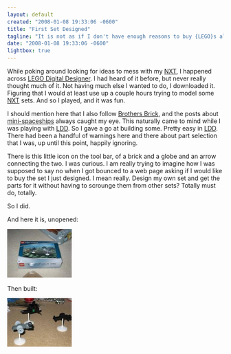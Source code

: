 ```yaml
---
layout: default
created: "2008-01-08 19:33:06 -0600"
title: "First Set Designed"
tagline: "It is not as if I don't have enough reasons to buy {LEGO}s already, but {designing my own}? Am so there."
date: "2008-01-08 19:33:06 -0600"
lightbox: true
---
```





While poking around looking for ideas to mess with my [NXT][], I happened across [LEGO Digital Designer][LDD].  I had heard of it before, but never really thought much of it.  Not having much else I wanted to do, I downloaded it.  Figuring that I would at least use up a couple hours trying to model some [NXT][] sets.  And so I played, and it was fun.



I should mention here that I also follow [Brothers Brick][BroBrick], and the posts about [mini-spaceships](http://www.brothers-brick.com/2007/12/14/rainbow-warriors/) always caught my eye.  This naturally came to mind while I was playing with [LDD][].  So I gave a go at building some. Pretty easy in [LDD][].  There had been a handful of warnings here and there about part selection that I was, up until this point, happily ignoring.



There is this little icon on the tool bar, of a brick and a globe and an arrow connecting the two.  I was curious.  I am really trying to imagine how I was supposed to say no when I got bounced to a web page asking if I would like to buy the set I just designed.  I mean really.  Design my own set and get the parts for it without having to scrounge them from other sets? Totally must do, totally.



So I did.



And here it is, unopened:<br/>

<a href="/images/firstLegoBox.jpg" data-lightbox="lego"><img src="/images/firstLegoBox-s.jpg"/></a>



Then built:<br/>

<a href="/images/firstLegos.jpg" data-lightbox="lego"><img src="/images/firstLegos-s.jpg"/></a>





[LDD]: http://ldd.lego.com/

[NXT]: http://mindstorms.lego.com/

[BroBrick]: http://www.brothers-brick.com/


